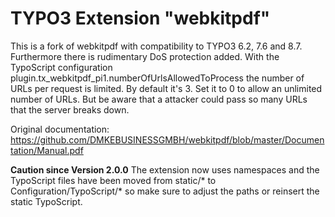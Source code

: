 # TYPO3 Extension "webkitpdf"
This is a fork of webkitpdf with compatibility to TYPO3 6.2, 7.6 and 8.7. Furthermore there is rudimentary DoS protection added. With the TypoScript configuration plugin.tx_webkitpdf_pi1.numberOfUrlsAllowedToProcess the number of URLs per request is limited. By default it's 3. Set it to 0 to allow an unlimited number of URLs. But be aware that a attacker could pass so many URLs that the server breaks down.

Original documentation: https://github.com/DMKEBUSINESSGMBH/webkitpdf/blob/master/Documentation/Manual.pdf

**Caution since Version 2.0.0** The extension now uses namespaces and the TypoScript files have been moved from static/* to Configuration/TypoScript/* so make sure to adjust the paths or reinsert the static TypoScript.
